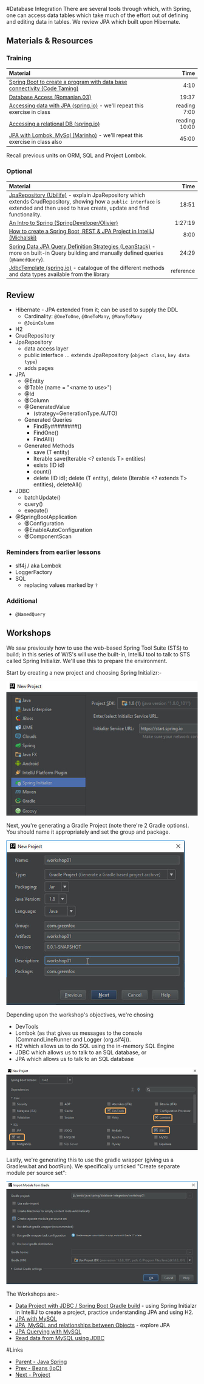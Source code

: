 #Database Integration
There are several tools through which, with Spring, one can access data tables which take much of the effort out of defining and editing data in tables.  We review JPA which built upon Hibernate.

## Materials & Resources

### Training
| Material | Time |
|:---------|-----:|
|[Spring Boot to create a program with data base connectivity (Code Taming)](https://www.youtube.com/watch?v=oBqTpe5ciMo)|4:10|
|[Database Access (Romanian.03)](https://www.youtube.com/watch?v=C3bNEz9opuU)|19:37|
|[Accessing data with JPA (spring.io)](https://spring.io/guides/gs/accessing-data-jpa/) - we'll repeat this exercise in class|reading 7:00|
|[Accessing a relational DB (spring.io)](http://spring.io/guides/gs/relational-data-access/)|reading 10:00|
|[JPA with Lombok, MySql (Marinho)](https://www.youtube.com/watch?v=8FC_h1xuh-s) - we'll repeat this exercise in class also|45:00|

Recall previous units on ORM, SQL and Project Lombok.

### Optional
| Material | Time |
|:---------|-----:|
|[JpaRepository (Ubilife)](https://www.youtube.com/watch?v=PMMyTCjGFjI) - explain JpaRepository which extends CrudRepository, showing how a `public interface` is extended and then used to have create, update and find functionality. |18:51|
|[An Intro to Spring (SpringDeveloper/Olivier)](https://www.youtube.com/watch?v=jIae_pcG-9M)|1:27:19|
|[How to create a Spring Boot, REST &amp; JPA Project in IntelliJ (Michalski)](https://www.youtube.com/watch?v=I1ydigiZ25g)|8:00|
|[Spring Data JPA Query Definition Strategies (LeanStack)](https://www.youtube.com/watch?v=S5vZP_03ENY) - more on built-in Query building and manually defined queries (`@NamedQuery`).|24:29|
|[JdbcTemplate (spring.io)](http://docs.spring.io/spring-framework/docs/2.5.x/api/org/springframework/jdbc/core/JdbcTemplate.html) - catalogue of the different methods and data types available from the library|reference|

## Review
- Hibernate - JPA extended from it; can be used to supply the DDL 
  - Cardinality: `@OneToOne`, `@OneToMany`, `@ManyToMany`
  - `@JoinColumn`
- H2
- CrudRepository
- JpaRepository  
  - data access layer
  - public interface ... extends JpaRepository (`object class`, `key data type`)  
  - adds pages
- JPA
  - @Entity
  - @Table (name = "&lt;name to use&gt;")
  - @Id
  - @Column
  - @GeneratedValue
    - (strategy=GenerationType.AUTO)
  - Generated Queries
    - FindBy########()
    - FindOne()
    - FindAll()
  - Generated Methods
    - save (T entity)
	- Iterable<T> save(Iterable <? extends T> entities)
	- exists (ID id)
	- count()
	- delete (ID id); delete (T entity), delete (Iterable <? extends T> entities), deleteAll()
- JDBC
  - batchUpdate()
  - query()
  - execute()
- @SpringBootApplication
  - @Configuration
  - @EnableAutoConfiguration
  - @ComponentScan

### Reminders from earlier lessons
- slf4j / aka Lombok
- LoggerFactory
- SQL
  - replacing values marked by `?`

### Additional
- `@NamedQuery`
  
## Workshops
We saw previously how to use the web-based Spring Tool Suite (STS) to build; in this series of W/S's will use the built-in, IntelliJ tool to talk to STS called Spring Initializr.  We'll use this to prepare the environment.

Start by creating a new project and choosing Spring Initializr:-

<img src="workshop/workshop01-A.jpg">

Next, you're generating a Gradle Project (note there're 2 Gradle options).  You should name it appropriately and set the group and package.

<img src="workshop/workshop01-B.jpg">

Depending upon the workshop's objectives, we're chosing
- DevTools
- Lombok (as that gives us messages to the console (CommandLineRunner and Logger (org.slf4j)).
- H2 which allows us to do SQL using the in-memory SQL Engine
- JDBC which allows us to talk to an SQL database, or 
- JPA which allows us to talk to an SQL database 

<img src="readme-A.jpg">

Lastly, we're generating this to use the gradle wrapper (giving us a Gradlew.bat and bootRun).  We specifically unticked "Create separate module per source set":

<img src="workshop/workshop01-D.jpg">

The Workshops are:-
- [Data Project with JDBC / Spring Boot Gradle build](./workshop/Workshop01.md) - using Spring Initialzr in IntelliJ to create a project, practice understanding JPA and using H2.
- [JPA with MySQL](./workshop/Workshop02.md)
- [JPA, MySQL and relationships between Objects](./workshop/Workshop03.md) - explore JPA 
- [JPA Querying with MySQL](./Workshop/Workshop04.md)
- [Read data from MySQL using JDBC](./Workshop/Workshop05.md) 

#Links
- [Parent - Java Spring](../README.md)
- [Prev - Beans (IoC)](../ioc-bean/README.md)
- [Next - Project](../project-calorie/README.md)
